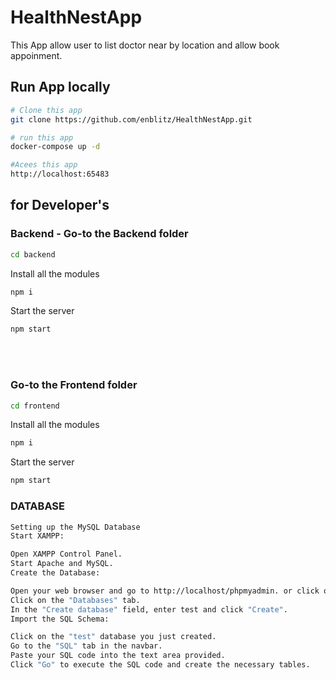 # HealthNestApp
This App allow user to list doctor near by location and allow book appoinment.


## Run App locally
```bash
# Clone this app
git clone https://github.com/enblitz/HealthNestApp.git

# run this app
docker-compose up -d

#Acees this app
http://localhost:65483
```

## for Developer's
### Backend - Go-to the Backend folder
```bash
cd backend
```
Install all the modules
```bash
npm i
```
Start the server
```bash
npm start
```
<br>
<br>

### Go-to the Frontend folder

```bash
cd frontend
```
Install all the modules
```bash
npm i
```
Start the server
```bash
npm start
```

### DATABASE

```bash
Setting up the MySQL Database
Start XAMPP:

Open XAMPP Control Panel.
Start Apache and MySQL.
Create the Database:

Open your web browser and go to http://localhost/phpmyadmin. or click on admin near the mysql button in controller of xampp.
Click on the "Databases" tab.
In the "Create database" field, enter test and click "Create".
Import the SQL Schema:

Click on the "test" database you just created.
Go to the "SQL" tab in the navbar.
Paste your SQL code into the text area provided.
Click "Go" to execute the SQL code and create the necessary tables.
```
